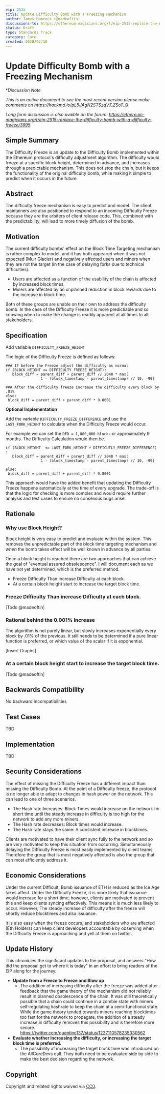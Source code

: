 ```yaml
---
eip: 2515
title: Update Difficulty Bomb with a Freezing Mechanism
author: James Hancock (@madeoftin)
discussions-to: https://ethereum-magicians.org/t/eip-2515-replace-the-difficulty-bomb-with-a-difficulty-freeze/3995
status: Draft
type: Standards Track
category: Core
created: 2020/02/10
---
```


# Update Difficulty Bomb with a Freezing Mechanism

**Discussion Note*

*This is an active document to see the most recent version please make comments on https://hackmd.io/pL5JAgN2STSzqV7_ZSoT_Q*

*Long form discussion is also avaible on the forum: https://ethereum-magicians.org/t/eip-2515-replace-the-difficulty-bomb-with-a-difficulty-freeze/3995*

## Simple Summary
<!--"If you can't explain it simply, you don't understand it well enough." Provide a simplified and layman-accessible explanation of the EIP.-->
The Difficulty Freeze is an update to the Difficulty Bomb implemented within the Ethereum protocol's difficulty adjustment algorithm. The difficulty would freeze at a specific block height, determined in advance, and increases through a predictable mechanism. This does not stop the chain, but it keeps the functionality of the original difficulty bomb, while making it simple to predict when it occurs in the future. 

## Abstract
<!--A short (~200 word) description of the technical issue being addressed.-->
The difficulty freeze mechanism is easy to predict and model. The client maintainers are also positioned to respond to an incoming Difficulty Freeze because they are the arbiters of client release code. This, combined with the predictability, will lead to more timely diffusion of the bomb.


## Motivation
<!--The motivation is critical for EIPs that want to change the Ethereum protocol. It should clearly explain why the existing protocol specification is inadequate to address the problem that the EIP solves. EIP submissions without sufficient motivation may be rejected outright.-->
The current difficulty bombs' effect on the Block Time Targeting mechanism is rather complex to model, and it has both appeared when it was not expected (Muir Glacier) and negatively affected users and miners when they are not the target (in the case of delaying forks due to technical difficulties). 
- Users are affected as a function of the usability of the chain is affected by increased block times. 
- Miners are affected by an unplanned reduction in block rewards due to the increase in block time.

Both of these groups are unable on their own to address the difficulty bomb. In the case of the Difficulty Freeze it is more predictiable and so knowing when to make the change is readily apparent at all times to all stakeholders.

## Specification

Add variable `DIFFICULTY_FREEZE_HEIGHT`


The logic of the Difficulty Freeze is defined as follows:

```
### If before the Freeze adjust the difficulty as normal
if (BLOCK_HEIGHT <= DIFFICULTY_FREEZE_HEIGHT):
   block_diff = parent_diff + parent_diff // 2048 * max(
                1 - (block_timestamp - parent_timestamp) // 10, -99)

### After the difficulty freeze increase the difficulty every block by .01%
else:
 block_diff = parent_diff + parent_diff * 0.0001
```

**Optional Implementation**

Add the variable `DIFFICULTY_FREEZE_DIFFERENCE` and use the `LAST_FORK_HEIGHT` to calculate when the Difficulty Freeze would occur.

For example we can set the `DFD = 1,800,000 blocks` or approximately 9 months. The Difficulty Calculation would then be.

```
if (BLOCK_HEIGHT  <= LAST_FORK_HEIGHT + DIFFICUTLY_FREEZE_DIFFERENCE) :
   block_diff = parent_diff + parent_diff // 2048 * max(
                1 - (block_timestamp - parent_timestamp) // 10, -99)

else:
 block_diff = parent_diff + parent_diff * 0.0001
```

This approach would have the added benefit that updating the Difficulty Freeze happens automatically at the time of every upgrade. The trade-off is that the logic for checking is more complex and would require further analysis and test cases to ensure no consensus bugs arise. 

## Rationale
<!--The rationale fleshes out the specification by describing what motivated the design and why particular design decisions were made. It should describe alternate designs that were considered and related work, e.g. how the feature is supported in other languages. The rationale may also provide evidence of consensus within the community, and should discuss important objections or concerns raised during discussion.-->

### Why use Block Height?

Block height is very easy to predict and evaluate within the system. This removes the unpredictable part of the block time targeting mechanism and *when* the bomb takes effect will be well known in advance by all parties.

Once a block height is reached there are two approaches that can achieve the goal of "eventual assured obsolescence". I will document each as we have not yet determined, which is the preferred method.

 - Freeze Difficulty Than increase Difficulty at each block.
 - At a certain block height start to increase the target block time.


### Freeze Difficulty Than increase Difficulty at each block.

[Todo @madeoftin]

### Rational behind the 0.001% Increase
The algorithm is not purely linear, but slowly increases exponentially every block by .01% of the previous. It still needs to be determined if a pure linear function is preferred, or which value of the scalar if it is exponential.

[Insert Graphs]

### At a certain block height start to increase the target block time.

[Todo @madeoftin]

## Backwards Compatibility
<!--All EIPs that introduce backwards incompatibilities must include a section describing these incompatibilities and their severity. The EIP must explain how the author proposes to deal with these incompatibilities. EIP submissions without a sufficient backwards compatibility treatise may be rejected outright.-->
No backward incompatibilities

## Test Cases
<!--Test cases for an implementation are mandatory for EIPs that are affecting consensus changes. Other EIPs can choose to include links to test cases if applicable.-->
TBD

## Implementation
<!--The implementations must be completed before any EIP is given status "Final", but it need not be completed before the EIP is accepted. While there is merit to the approach of reaching consensus on the specification and rationale before writing code, the principle of "rough consensus and running code" is still useful when it comes to resolving many discussions of API details.-->
TBD

## Security Considerations
<!--All EIPs must contain a section that discusses the security implications/considerations relevant to the proposed change. Include information that might be important for security discussions, surfaces risks and can be used throughout the life cycle of the proposal. E.g. include security-relevant design decisions, concerns, important discussions, implementation-specific guidance and pitfalls, an outline of threats and risks and how they are being addressed. EIP submissions missing the "Security Considerations" section will be rejected. An EIP cannot proceed to status "Final" without a Security Considerations discussion deemed sufficient by the reviewers.-->
The effect of missing the Difficulty Freeze has a different impact than missing the Difficulty Bomb. At the point of a Difficulty freeze, the protocol is no longer able to adapt to changes in hash power on the network. This can lead to one of three scenarios.

 - The Hash rate Increases:
   Block Times would increase on the network for short time until the steady increase in difficulty is too high for the network to add any more miners.
 - The Hash rate decreases:
   Block times would increase. 
 - The Hash rate stays the same:
   A consistent increase in blocktimes.

Clients are motivated to have their client sync fully to the network and so are very motivated to keep this situation from occurring. Simultaneously delaying the Difficulty Freeze is most easily implemented by client teams. Therefore the group that is most negatively affected is also the group that can most efficiently address it.

## Economic Considerations

Under the current Difficult, Bomb issuance of ETH is reduced as the Ice Age takes affect. Under the Difficulty Freeze, it is more likely that issuance would increase for a short time; however, clients are motivated to prevent this and keep clients syncing effectively. This means it is much less likely to occur. However, The steady increase of difficulty after the freeze will shortly reduce blocktimes and also issuance.

It is also easy when the freeze occurs, and stakeholders who are affected (Eth Holders) can keep client developers accountable by observing when the Difficulty Freeze is approaching and yell at them on twitter.

## Update History
This chronicles the significant updates to the proposal, and answers "How did the proposal get to where it is today" in an effort to bring readers of the EIP along for the journey.

- **Update from a Freeze to Freeze and Blow up** 
  - The addition of increasing difficulty after the freeze was added after feedback that the game theory of the mechanism did not reliably result in planned obsolescence of the chain. It was still theoretically possible that a chain could continue in a zombie state with miners self-regulating hashrate to keep the chain at a semi-functional state. While the game theory tended towards miners reaching blocktimes too fast for the network to propagate, the addition of a steady increase in difficulty removes this possibility and is therefore more secure. https://twitter.com/quentinc137/status/1227110578235330562
- **Evaluate whether increasing the difficulty, or increasing the target block time is preferred.**
  - The possibility of increasing the target block time was introduced on the AllCoreDevs call. They both need to be evaluated side by side to make the best decision regarding the network.

## Copyright
Copyright and related rights waived via [CC0](https://creativecommons.org/publicdomain/zero/1.0/).
